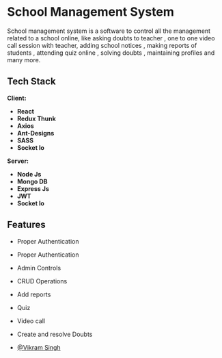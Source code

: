 # School Management System

School management system is  a software to control all the management related to a school online, like asking doubts to teacher , one to one video call session 
with teacher, adding school notices , making reports of students , attending quiz online , solving doubts , maintaining profiles and many more.

## Tech Stack

**Client:** 

- **React**
- **Redux Thunk**
- **Axios**
- **Ant-Designs**
- **SASS**
- **Socket Io**

**Server:**

- **Node Js**
- **Mongo DB**
- **Express Js**
- **JWT**
- **Socket Io**


## Features

- Proper Authentication
- Proper Authentication
- Admin Controls
- CRUD Operations
- Add reports
- Quiz
- Video call
- Create and resolve Doubts




- [@Vikram Singh](https://github.com/vikramsingh159)
